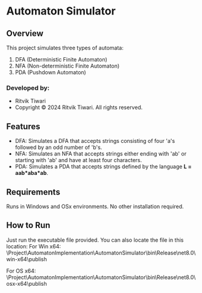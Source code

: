 # Automaton Simulator

## Overview
This project simulates three types of automata:
1. DFA (Deterministic Finite Automaton)
2. NFA (Non-deterministic Finite Automaton)
3. PDA (Pushdown Automaton)

### Developed by:
- Ritvik Tiwari  
- Copyright © 2024 Ritvik Tiwari. All rights reserved.

## Features
- DFA: Simulates a DFA that accepts strings consisting of four 'a's followed by an odd number of 'b's.
- NFA: Simulates an NFA that accepts strings either ending with 'ab' or starting with 'ab' and have at least four characters.
- PDA: Simulates a PDA that accepts strings defined by the language **L = aab\*aba\*ab**.

## Requirements
Runs in Windows and OSx environments. No other installation required.

## How to Run
Just run the executable file provided. You can also locate the file in this location:
For Win x64:
\Project\AutomatonImplementation\AutomatonSimulator\bin\Release\net8.0\win-x64\publish

For OS x64:
\Project\AutomatonImplementation\AutomatonSimulator\bin\Release\net8.0\osx-x64\publish